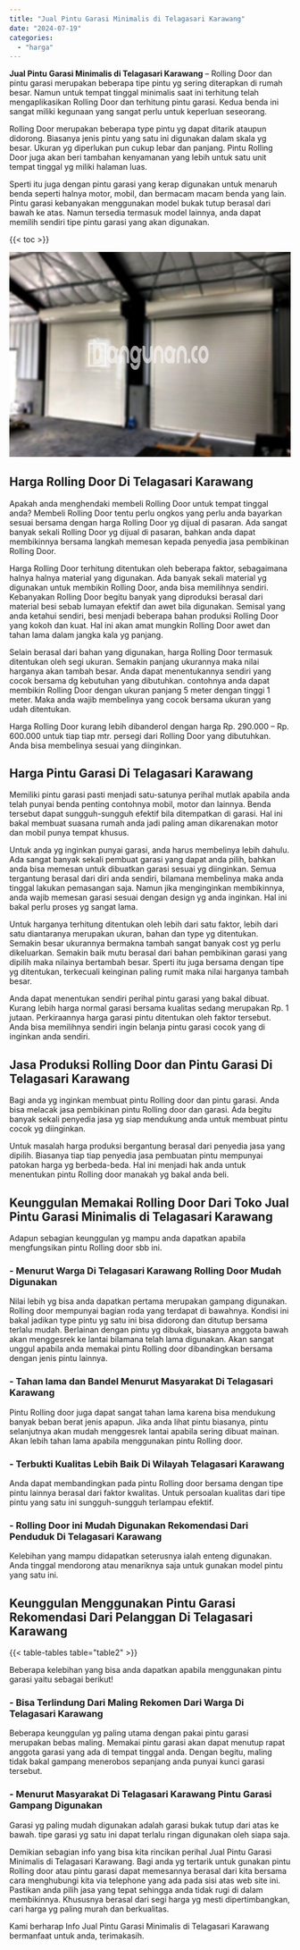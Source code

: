 ```yaml
---
title: "Jual Pintu Garasi Minimalis di Telagasari Karawang"
date: "2024-07-19"
categories: 
  - "harga"
---
```


**Jual Pintu Garasi Minimalis di Telagasari Karawang** – Rolling Door dan pintu garasi merupakan beberapa tipe pintu yg sering diterapkan di rumah besar. Namun untuk tempat tinggal minimalis saat ini terhitung telah mengaplikasikan Rolling Door dan terhitung pintu garasi. Kedua benda ini sangat miliki kegunaan yang sangat perlu untuk keperluan seseorang.

Rolling Door merupakan beberapa type pintu yg dapat ditarik ataupun didorong. Biasanya jenis pintu yang satu ini digunakan dalam skala yg besar. Ukuran yg diperlukan pun cukup lebar dan panjang. Pintu Rolling Door juga akan beri tambahan kenyamanan yang lebih untuk satu unit tempat tinggal yg miliki halaman luas.

Sperti itu juga dengan pintu garasi yang kerap digunakan untuk menaruh benda seperti halnya motor, mobil, dan bermacam macam benda yang lain. Pintu garasi kebanyakan menggunakan model bukak tutup berasal dari bawah ke atas. Namun tersedia termasuk model lainnya, anda dapat memilih sendiri tipe pintu garasi yang akan digunakan.

{{< toc >}}

![Jual Pintu Garasi Minimalis di Telagasari Karawang](/images/pintu-garasi-58.png)

## Harga Rolling Door Di Telagasari Karawang

Apakah anda menghendaki membeli Rolling Door untuk tempat tinggal anda? Membeli Rolling Door tentu perlu ongkos yang perlu anda bayarkan sesuai bersama dengan harga Rolling Door yg dijual di pasaran. Ada sangat banyak sekali Rolling Door yg dijual di pasaran, bahkan anda dapat membikinnya bersama langkah memesan kepada penyedia jasa pembikinan Rolling Door.

Harga Rolling Door terhitung ditentukan oleh beberapa faktor, sebagaimana halnya halnya material yang digunakan. Ada banyak sekali material yg digunakan untuk membikin Rolling Door, anda bisa memilihnya sendiri. Kebanyakan Rolling Door begitu banyak yang diproduksi berasal dari material besi sebab lumayan efektif dan awet bila digunakan. Semisal yang anda ketahui sendiri, besi menjadi beberapa bahan produksi Rolling Door yang kokoh dan kuat. Hal ini akan amat mungkin Rolling Door awet dan tahan lama dalam jangka kala yg panjang.

Selain berasal dari bahan yang digunakan, harga Rolling Door termasuk ditentukan oleh segi ukuran. Semakin panjang ukurannya maka nilai harganya akan tambah besar. Anda dapat menentukannya sendiri yang cocok bersama dg kebutuhan yang dibutuhkan. contohnya anda dapat membikin Rolling Door dengan ukuran panjang 5 meter dengan tinggi 1 meter. Maka anda wajib membelinya yang cocok bersama ukuran yang udah ditentukan.

Harga Rolling Door kurang lebih dibanderol dengan harga Rp. 290.000 – Rp. 600.000 untuk tiap tiap mtr. persegi dari Rolling Door yang dibutuhkan. Anda bisa membelinya sesuai yang diinginkan.

## Harga Pintu Garasi Di Telagasari Karawang

Memiliki pintu garasi pasti menjadi satu-satunya perihal mutlak apabila anda telah punyai benda penting contohnya mobil, motor dan lainnya. Benda tersebut dapat sungguh-sungguh efektif bila ditempatkan di garasi. Hal ini bakal membuat suasana rumah anda jadi paling aman dikarenakan motor dan mobil punya tempat khusus.

Untuk anda yg inginkan punyai garasi, anda harus membelinya lebih dahulu. Ada sangat banyak sekali pembuat garasi yang dapat anda pilih, bahkan anda bisa memesan untuk dibuatkan garasi sesuai yg diinginkan. Semua tergantung berasal dari diri anda sendiri, bilamana membelinya maka anda tinggal lakukan pemasangan saja. Namun jika menginginkan membikinnya, anda wajib memesan garasi sesuai dengan design yg anda inginkan. Hal ini bakal perlu proses yg sangat lama.

Untuk harganya terhitung ditentukan oleh lebih dari satu faktor, lebih dari satu diantaranya merupakan ukuran, bahan dan type yg ditentukan. Semakin besar ukurannya bermakna tambah sangat banyak cost yg perlu dikeluarkan. Semakin baik mutu berasal dari bahan pembikinan garasi yang dipilih maka nilainya bertambah besar. Sperti itu juga bersama dengan tipe yg ditentukan, terkecuali keinginan paling rumit maka nilai harganya tambah besar.

Anda dapat menentukan sendiri perihal pintu garasi yang bakal dibuat. Kurang lebih harga normal garasi bersama kualitas sedang merupakan Rp. 1 jutaan. Perkiraannya harga garasi pintu ditentukan oleh faktor tersebut. Anda bisa memilihnya sendiri ingin belanja pintu garasi cocok yang di inginkan anda sendiri.

## Jasa Produksi Rolling Door dan Pintu Garasi Di Telagasari Karawang

Bagi anda yg inginkan membuat pintu Rolling door dan pintu garasi. Anda bisa melacak jasa pembikinan pintu Rolling door dan garasi. Ada begitu banyak sekali penyedia jasa yg siap mendukung anda untuk membuat pintu cocok yg diinginkan.

Untuk masalah harga produksi bergantung berasal dari penyedia jasa yang dipilih. Biasanya tiap tiap penyedia jasa pembuatan pintu mempunyai patokan harga yg berbeda-beda. Hal ini menjadi hak anda untuk menentukan pintu Rolling door manakah yg bakal anda beli.

## Keunggulan Memakai Rolling Door Dari Toko Jual Pintu Garasi Minimalis di Telagasari Karawang

Adapun sebagian keunggulan yg mampu anda dapatkan apabila mengfungsikan pintu Rolling door sbb ini.

### \- Menurut Warga Di Telagasari Karawang Rolling Door Mudah Digunakan

Nilai lebih yg bisa anda dapatkan pertama merupakan gampang digunakan. Rolling door mempunyai bagian roda yang terdapat di bawahnya. Kondisi ini bakal jadikan type pintu yg satu ini bisa didorong dan ditutup bersama terlalu mudah. Berlainan dengan pintu yg dibukak, biasanya anggota bawah akan menggesrek ke lantai bilamana telah lama digunakan. Akan sangat unggul apabila anda memakai pintu Rolling door dibandingkan bersama dengan jenis pintu lainnya.

### \- Tahan lama dan Bandel Menurut Masyarakat Di Telagasari Karawang

Pintu Rolling door juga dapat sangat tahan lama karena bisa mendukung banyak beban berat jenis apapun. Jika anda lihat pintu biasanya, pintu selanjutnya akan mudah menggesrek lantai apabila sering dibuat mainan. Akan lebih tahan lama apabila menggunakan pintu Rolling door.

### \- Terbukti Kualitas Lebih Baik Di Wilayah Telagasari Karawang

Anda dapat membandingkan pada pintu Rolling door bersama dengan tipe pintu lainnya berasal dari faktor kwalitas. Untuk persoalan kualitas dari tipe pintu yang satu ini sungguh-sungguh terlampau efektif.

### \- Rolling Door ini Mudah Digunakan Rekomendasi Dari Penduduk Di Telagasari Karawang

Kelebihan yang mampu didapatkan seterusnya ialah enteng digunakan. Anda tinggal mendorong atau menariknya saja untuk gunakan model pintu yang satu ini.

## Keunggulan Menggunakan Pintu Garasi Rekomendasi Dari Pelanggan Di Telagasari Karawang

{{< table-tables table="table2" >}}

Beberapa kelebihan yang bisa anda dapatkan apabila menggunakan pintu garasi yaitu sebagai berikut!

### \- Bisa Terlindung Dari Maling Rekomen Dari Warga Di Telagasari Karawang

Beberapa keunggulan yg paling utama dengan pakai pintu garasi merupakan bebas maling. Memakai pintu garasi akan dapat menutup rapat anggota garasi yang ada di tempat tinggal anda. Dengan begitu, maling tidak bakal gampang menerobos sepanjang anda punyai kunci garasi tersebut.

### \- Menurut Masyarakat Di Telagasari Karawang Pintu Garasi Gampang Digunakan

Garasi yg paling mudah digunakan adalah garasi bukak tutup dari atas ke bawah. tipe garasi yg satu ini dapat terlalu ringan digunakan oleh siapa saja.

Demikian sebagian info yang bisa kita rincikan perihal Jual Pintu Garasi Minimalis di Telagasari Karawang. Bagi anda yg tertarik untuk gunakan pintu Rolling door atau pintu garasi dapat memesannya berasal dari kita bersama cara menghubungi kita via telephone yang ada pada sisi atas web site ini. Pastikan anda pilih jasa yang tepat sehingga anda tidak rugi di dalam membikinnya. Khususnya berasal dari segi harga yg mesti dipertimbangkan, cari harga yg paling murah dan berkualitas.

Kami berharap Info Jual Pintu Garasi Minimalis di Telagasari Karawang bermanfaat untuk anda, terimakasih.
